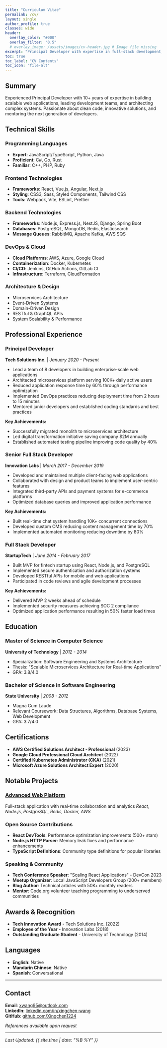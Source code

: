 ```yaml
---
title: "Curriculum Vitae"
permalink: /cv/
layout: single
author_profile: true
classes: wide
header:
  overlay_color: "#000"
  overlay_filter: "0.5"
  # overlay_image: /assets/images/cv-header.jpg # Image file missing
excerpt: "Principal Developer with expertise in full-stack development, system architecture, and team leadership."
toc: true
toc_label: "CV Contents"
toc_icon: "file-alt"
---
```


## Summary

Experienced Principal Developer with 10+ years of expertise in building scalable web applications, leading development teams, and architecting complex systems. Passionate about clean code, innovative solutions, and mentoring the next generation of developers.

## Technical Skills

### Programming Languages
- **Expert**: JavaScript/TypeScript, Python, Java
- **Proficient**: C#, Go, Rust
- **Familiar**: C++, PHP, Ruby

### Frontend Technologies
- **Frameworks**: React, Vue.js, Angular, Next.js
- **Styling**: CSS3, Sass, Styled Components, Tailwind CSS
- **Tools**: Webpack, Vite, ESLint, Prettier

### Backend Technologies
- **Frameworks**: Node.js, Express.js, NestJS, Django, Spring Boot
- **Databases**: PostgreSQL, MongoDB, Redis, Elasticsearch
- **Message Queues**: RabbitMQ, Apache Kafka, AWS SQS

### DevOps & Cloud
- **Cloud Platforms**: AWS, Azure, Google Cloud
- **Containerization**: Docker, Kubernetes
- **CI/CD**: Jenkins, GitHub Actions, GitLab CI
- **Infrastructure**: Terraform, CloudFormation

### Architecture & Design
- Microservices Architecture
- Event-Driven Systems
- Domain-Driven Design
- RESTful & GraphQL APIs
- System Scalability & Performance

## Professional Experience

### Principal Developer
**Tech Solutions Inc.** | *January 2020 - Present*

- Lead a team of 8 developers in building enterprise-scale web applications
- Architected microservices platform serving 100K+ daily active users
- Reduced application response time by 60% through performance optimization
- Implemented DevOps practices reducing deployment time from 2 hours to 15 minutes
- Mentored junior developers and established coding standards and best practices

**Key Achievements:**
- Successfully migrated monolith to microservices architecture
- Led digital transformation initiative saving company $2M annually
- Established automated testing pipeline improving code quality by 40%

### Senior Full Stack Developer
**Innovation Labs** | *March 2017 - December 2019*

- Developed and maintained multiple client-facing web applications
- Collaborated with design and product teams to implement user-centric features
- Integrated third-party APIs and payment systems for e-commerce platforms
- Optimized database queries and improved application performance

**Key Achievements:**
- Built real-time chat system handling 10K+ concurrent connections
- Developed custom CMS reducing content management time by 70%
- Implemented automated monitoring reducing downtime by 80%

### Full Stack Developer
**StartupTech** | *June 2014 - February 2017*

- Built MVP for fintech startup using React, Node.js, and PostgreSQL
- Implemented secure authentication and authorization systems
- Developed RESTful APIs for mobile and web applications
- Participated in code reviews and agile development processes

**Key Achievements:**
- Delivered MVP 2 weeks ahead of schedule
- Implemented security measures achieving SOC 2 compliance
- Optimized application performance resulting in 50% faster load times

## Education

### Master of Science in Computer Science
**University of Technology** | *2012 - 2014*
- Specialization: Software Engineering and Systems Architecture
- Thesis: "Scalable Microservices Architecture for Real-time Applications"
- GPA: 3.8/4.0

### Bachelor of Science in Software Engineering
**State University** | *2008 - 2012*
- Magna Cum Laude
- Relevant Coursework: Data Structures, Algorithms, Database Systems, Web Development
- GPA: 3.7/4.0

## Certifications

- **AWS Certified Solutions Architect - Professional** (2023)
- **Google Cloud Professional Cloud Architect** (2022)
- **Certified Kubernetes Administrator (CKA)** (2021)
- **Microsoft Azure Solutions Architect Expert** (2020)

## Notable Projects

### [Advanced Web Platform](/projects/my-project/)
Full-stack application with real-time collaboration and analytics
*React, Node.js, PostgreSQL, Redis, Docker, AWS*

### Open Source Contributions
- **React DevTools**: Performance optimization improvements (500+ stars)
- **Node.js HTTP Parser**: Memory leak fixes and performance enhancements
- **TypeScript Definitions**: Community type definitions for popular libraries

### Speaking & Community

- **Tech Conference Speaker**: "Scaling React Applications" - DevCon 2023
- **Meetup Organizer**: Local JavaScript Developers Group (200+ members)
- **Blog Author**: Technical articles with 50K+ monthly readers
- **Mentor**: Code.org volunteer teaching programming to underserved communities

## Awards & Recognition

- **Tech Innovation Award** - Tech Solutions Inc. (2022)
- **Employee of the Year** - Innovation Labs (2018)
- **Outstanding Graduate Student** - University of Technology (2014)

## Languages

- **English**: Native
- **Mandarin Chinese**: Native
- **Spanish**: Conversational

---

## Contact

**Email**: [xwang95@outlook.com](mailto:xwang95@outlook.com)  
**LinkedIn**: [linkedin.com/in/xingchen-wang](https://linkedin.com/in/xingchen-wang)  
**GitHub**: [github.com/Xingchen1224](https://github.com/Xingchen1224)  

*References available upon request*

---

*Last Updated: {{ site.time | date: "%B %Y" }}*